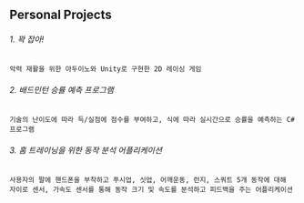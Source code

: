 ## Personal Projects

###### 1. 꽉 잡아!

    악력 재활을 위한 아두이노와 Unity로 구현한 2D 레이싱 게임
    
###### 2. 배드민턴 승률 예측 프로그램

    기술의 난이도에 따라 득/실점에 점수를 부여하고, 식에 따라 실시간으로 승률을 예측하는 C#프로그램
    
###### 3. 홈 트레이닝을 위한 동작 분석 어플리케이션

    사용자의 팔에 핸드폰을 부착하고 푸시업, 싯업, 어깨운동, 런지, 스쿼트 5개 동작에 대해
    자이로 센서, 가속도 센서를 통해 동작 크기 및 속도를 분석하고 피드백을 주는 어플리케이션

